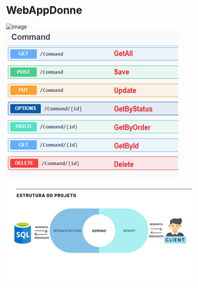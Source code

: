 # WebAppDonne

![image](https://user-images.githubusercontent.com/49925421/90770546-3bb67e00-e2f2-11ea-8932-17345061ae3c.png)
![image](https://github.com/rodrigofurlaneti/WebAppDonne/blob/master/static/CommandEntity.png)
![image](https://github.com/rodrigofurlaneti/WebAppDonne/blob/master/static/estrutura.jpg)
